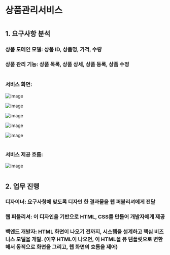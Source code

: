 # 상품관리서비스
#
## 1. 요구사항 분석
### 상품 도메인 모델: 상품 ID, 상품명, 가격, 수량
### 상품 관리 기능: 상품 목록, 상품 상세, 상품 등록, 상품 수정

#
### 서비스 화면:
![image](https://user-images.githubusercontent.com/81903928/151688483-ce9d566b-fb82-476a-8244-24cc508acf24.png)

![image](https://github.com/sarana-hub/item-service/assets/81903928/96825938-b096-45d4-996d-e6fb14c131ff)

![image](https://user-images.githubusercontent.com/81903928/151688550-18c9db9f-0374-4b7c-8f46-58d7de68e31f.png)

![image](https://user-images.githubusercontent.com/81903928/151688493-651f28b4-e8cc-4795-845c-c442eaa4cdcf.png)

![image](https://github.com/sarana-hub/item-service/assets/81903928/f500823e-5b1a-45a4-83d3-a7d03cf577ef)


#
### 서비스 제공 흐름:
![image](https://github.com/sarana-hub/item-service/assets/81903928/c02e4a6c-9de6-4c1c-b727-52fe1af09404)

#
## 2. 업무 진행
### 디자이너: 요구사항에 맞도록 디자인 한 결과물을 웹 퍼블리셔에게 전달
### 웹 퍼블리셔: 이 디자인을 기반으로 HTML, CSS를 만들어 개발자에게 제공
### 백엔드 개발자: HTML 화면이 나오기 전까지, 시스템을 설계하고 핵심 비즈니스 모델을 개발. (이후 HTML이 나오면, 이 HTML을 뷰 템플릿으로 변환해서 동적으로 화면을 그리고, 웹 화면의 흐름을 제어) 
